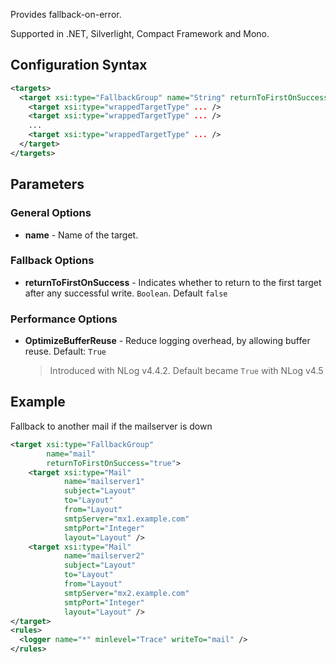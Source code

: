 Provides fallback-on-error. 

Supported in .NET, Silverlight, Compact Framework and Mono.

## Configuration Syntax
```xml
<targets>
  <target xsi:type="FallbackGroup" name="String" returnToFirstOnSuccess="Boolean">
    <target xsi:type="wrappedTargetType" ... />
    <target xsi:type="wrappedTargetType" ... />
    ...
    <target xsi:type="wrappedTargetType" ... />
  </target>
</targets>
```

## Parameters
### General Options
* **name** - Name of the target.

### Fallback Options
* **returnToFirstOnSuccess** - Indicates whether to return to the first target after any successful write. `Boolean`. Default `false`

### Performance Options
* **OptimizeBufferReuse** - Reduce logging overhead, by allowing buffer reuse. Default: `True`
  > Introduced with NLog v4.4.2. Default became `True` with NLog v4.5

## Example

Fallback to another mail if the mailserver is down

```xml
<target xsi:type="FallbackGroup" 
        name="mail"
        returnToFirstOnSuccess="true">
    <target xsi:type="Mail"
            name="mailserver1"
            subject="Layout"
            to="Layout"
            from="Layout"
            smtpServer="mx1.example.com" 
            smtpPort="Integer"
            layout="Layout" />
    <target xsi:type="Mail"
            name="mailserver2" 
            subject="Layout"
            to="Layout"
            from="Layout"
            smtpServer="mx2.example.com" 
            smtpPort="Integer"
            layout="Layout" />
</target>
<rules>
  <logger name="*" minlevel="Trace" writeTo="mail" />
</rules>
```